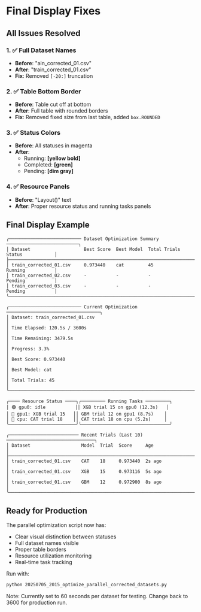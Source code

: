 # Final Display Fixes

## All Issues Resolved

### 1. ✅ Full Dataset Names
- **Before**: "ain_corrected_01.csv" 
- **After**: "train_corrected_01.csv"
- **Fix**: Removed `[-20:]` truncation

### 2. ✅ Table Bottom Border
- **Before**: Table cut off at bottom
- **After**: Full table with rounded borders
- **Fix**: Removed fixed size from last table, added `box.ROUNDED`

### 3. ✅ Status Colors
- **Before**: All statuses in magenta
- **After**: 
  - Running: **[yellow bold]**
  - Completed: **[green]**
  - Pending: **[dim gray]**

### 4. ✅ Resource Panels
- **Before**: "Layout()" text
- **After**: Proper resource status and running tasks panels

## Final Display Example
```
╭─────────────────────────── Dataset Optimization Summary ───────────────────────────╮
│ Dataset                    Best Score  Best Model  Total Trials  Status            │
├────────────────────────────────────────────────────────────────────────────────────┤
│ train_corrected_01.csv     0.973440    cat         45           Running           │
│ train_corrected_02.csv     -           -           -            Pending           │
│ train_corrected_03.csv     -           -           -            Pending           │
╰────────────────────────────────────────────────────────────────────────────────────╯

╭─────────────────────────── Current Optimization ───────────────────────────────────╮
│ Dataset: train_corrected_01.csv                                                    │
│ Time Elapsed: 120.5s / 3600s                                                       │
│ Time Remaining: 3479.5s                                                            │
│ Progress: 3.3%                                                                     │
│ Best Score: 0.973440                                                               │
│ Best Model: cat                                                                    │
│ Total Trials: 45                                                                   │
╰────────────────────────────────────────────────────────────────────────────────────╯

╭──── Resource Status ────╮╭───────── Running Tasks ─────────╮
│ 🟢 gpu0: idle           ││ XGB trial 15 on gpu0 (12.3s)   │
│ 🔴 gpu1: XGB trial 15   ││ GBM trial 12 on gpu1 (8.7s)    │
│ 🔴 cpu: CAT trial 18    ││ CAT trial 18 on cpu (5.2s)     │
╰─────────────────────────╯╰─────────────────────────────────╯

╭────────────────────────── Recent Trials (Last 10) ─────────────────────────────────╮
│ Dataset                   Model  Trial  Score     Age                              │
├────────────────────────────────────────────────────────────────────────────────────┤
│ train_corrected_01.csv    CAT    18     0.973440  2s ago                          │
│ train_corrected_01.csv    XGB    15     0.973116  5s ago                          │
│ train_corrected_01.csv    GBM    12     0.972900  8s ago                          │
╰────────────────────────────────────────────────────────────────────────────────────╯
```

## Ready for Production
The parallel optimization script now has:
- Clear visual distinction between statuses
- Full dataset names visible
- Proper table borders
- Resource utilization monitoring
- Real-time task tracking

Run with:
```bash
python 20250705_2015_optimize_parallel_corrected_datasets.py
```

Note: Currently set to 60 seconds per dataset for testing. 
Change back to 3600 for production run.